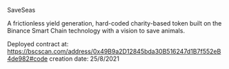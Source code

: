 SaveSeas

A frictionless yield generation, hard-coded charity-based token built on the Binance Smart Chain technology with a vision to save animals.

Deployed contract at: https://bscscan.com/address/0x49B9a2D12845bda30B516247d1B7f552eB4de982#code
creation date: 25/8/2021
